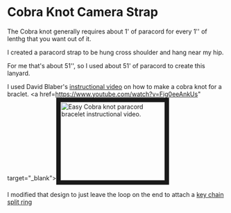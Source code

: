 # Cobra Knot Camera Strap

The Cobra knot generally requires about 1' of paracord for every 1'' of lenthg that you want out of it.

I created a paracord strap to be hung cross shoulder and hang near my hip.  

For me that's about 51'', so I used about 51' of paracord to create this lanyard. 

I used David Blaber's [instructional video](https://www.youtube.com/watch?v=Fig0eeAnkUs) on how to make a cobra knot for a braclet.
<a href=https://www.youtube.com/watch?v=Fig0eeAnkUs" target="_blank"><img src="https://www.youtube.com/watch?v=Fig0eeAnkUs" 
alt="Easy Cobra knot paracord bracelet instructional video.
" width="240" height="180" border="10" /></a>
 
I modified that design to just leave the loop on the end to attach a [key chain split ring](https://www.amazon.com/gp/product/B07H4GC7HH/ref=ppx_yo_dt_b_search_asin_title?ie=UTF8&psc=1)